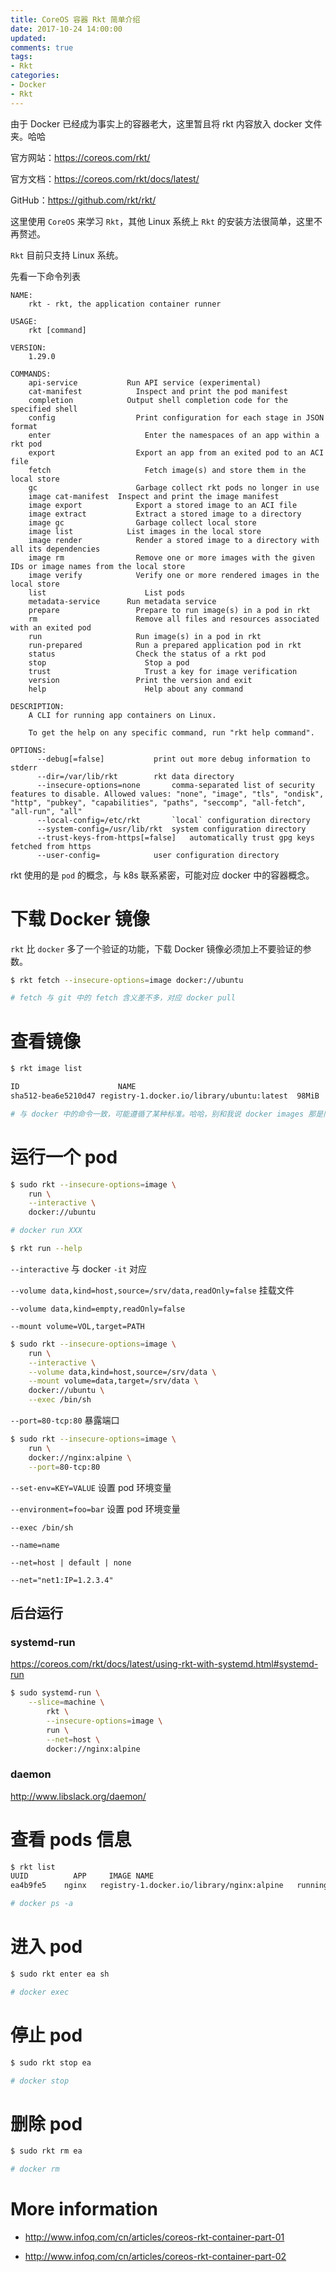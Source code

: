 ```yaml
---
title: CoreOS 容器 Rkt 简单介绍
date: 2017-10-24 14:00:00
updated:
comments: true
tags:
- Rkt
categories:
- Docker
- Rkt
---
```


由于 Docker 已经成为事实上的容器老大，这里暂且将 rkt 内容放入 docker 文件夹。哈哈

官方网站：https://coreos.com/rkt/

官方文档：https://coreos.com/rkt/docs/latest/

GitHub：https://github.com/rkt/rkt/

<!--more-->

这里使用 `CoreOS` 来学习 `Rkt`，其他 Linux 系统上 `Rkt` 的安装方法很简单，这里不再赘述。

`Rkt` 目前只支持 Linux 系统。

先看一下命令列表

```
NAME:
	rkt - rkt, the application container runner

USAGE:
	rkt [command]

VERSION:
	1.29.0

COMMANDS:
	api-service		      Run API service (experimental)
	cat-manifest		    Inspect and print the pod manifest
	completion		      Output shell completion code for the specified shell
	config			        Print configuration for each stage in JSON format
	enter			          Enter the namespaces of an app within a rkt pod
	export			        Export an app from an exited pod to an ACI file
	fetch			          Fetch image(s) and store them in the local store
	gc			            Garbage collect rkt pods no longer in use
	image cat-manifest	Inspect and print the image manifest
	image export		    Export a stored image to an ACI file
	image extract		    Extract a stored image to a directory
	image gc		        Garbage collect local store
	image list		      List images in the local store
	image render		    Render a stored image to a directory with all its dependencies
	image rm		        Remove one or more images with the given IDs or image names from the local store
	image verify		    Verify one or more rendered images in the local store
	list			          List pods
	metadata-service	  Run metadata service
	prepare			        Prepare to run image(s) in a pod in rkt
	rm			            Remove all files and resources associated with an exited pod
	run			            Run image(s) in a pod in rkt
	run-prepared		    Run a prepared application pod in rkt
	status			        Check the status of a rkt pod
	stop			          Stop a pod
	trust			          Trust a key for image verification
	version			        Print the version and exit
	help			          Help about any command

DESCRIPTION:
	A CLI for running app containers on Linux.

	To get the help on any specific command, run "rkt help command".

OPTIONS:
      --debug[=false]			print out more debug information to stderr
      --dir=/var/lib/rkt		rkt data directory
      --insecure-options=none		comma-separated list of security features to disable. Allowed values: "none", "image", "tls", "ondisk", "http", "pubkey", "capabilities", "paths", "seccomp", "all-fetch", "all-run", "all"
      --local-config=/etc/rkt		`local` configuration directory
      --system-config=/usr/lib/rkt	system configuration directory
      --trust-keys-from-https[=false]	automatically trust gpg keys fetched from https
      --user-config=			user configuration directory
```

rkt 使用的是 `pod` 的概念，与 k8s 联系紧密，可能对应 docker 中的容器概念。

# 下载 Docker 镜像

`rkt` 比 `docker` 多了一个验证的功能，下载 Docker 镜像必须加上不要验证的参数。

```bash
$ rkt fetch --insecure-options=image docker://ubuntu

# fetch 与 git 中的 fetch 含义差不多，对应 docker pull
```

# 查看镜像

```bash
$ rkt image list

ID			            NAME						                            SIZE	IMPORT TIME	  LAST USED
sha512-bea6e5210d47	registry-1.docker.io/library/ubuntu:latest	98MiB	1 minute ago	1 minute ago

# 与 docker 中的命令一致，可能遵循了某种标准。哈哈，别和我说 docker images 那是旧命令了，好吧！
```

# 运行一个 pod

```bash
$ sudo rkt --insecure-options=image \
    run \
    --interactive \
    docker://ubuntu

# docker run XXX

$ rkt run --help
```

`--interactive` 与 docker `-it` 对应

`--volume data,kind=host,source=/srv/data,readOnly=false` 挂载文件

`--volume data,kind=empty,readOnly=false`

`--mount volume=VOL,target=PATH`

```bash
$ sudo rkt --insecure-options=image \
    run \
    --interactive \
    --volume data,kind=host,source=/srv/data \
    --mount volume=data,target=/srv/data \
    docker://ubuntu \
    --exec /bin/sh
```

`--port=80-tcp:80` 暴露端口

```bash
$ sudo rkt --insecure-options=image \
    run \
    docker://nginx:alpine \
    --port=80-tcp:80
```

`--set-env=KEY=VALUE` 设置 pod 环境变量

`--environment=foo=bar` 设置 pod 环境变量

`--exec /bin/sh`

`--name=name`

`--net=host | default | none`

`--net="net1:IP=1.2.3.4"`

## 后台运行

### systemd-run

https://coreos.com/rkt/docs/latest/using-rkt-with-systemd.html#systemd-run

```bash
$ sudo systemd-run \
    --slice=machine \
		rkt \
		--insecure-options=image \
		run \
		--net=host \
		docker://nginx:alpine
```

### daemon

http://www.libslack.org/daemon/

# 查看 pods 信息

```bash
$ rkt list
UUID		  APP	  IMAGE NAME					                      STATE		  CREATED			    STARTED		    NETWORKS
ea4b9fe5	nginx	registry-1.docker.io/library/nginx:alpine	running		9 seconds ago		9 seconds ago	default:ip4=172.16.28.5

# docker ps -a
```

# 进入 pod

```bash
$ sudo rkt enter ea sh

# docker exec
```

# 停止 pod

```bash
$ sudo rkt stop ea

# docker stop
```

# 删除 pod

```bash
$ sudo rkt rm ea

# docker rm
```

# More information

* http://www.infoq.com/cn/articles/coreos-rkt-container-part-01

* http://www.infoq.com/cn/articles/coreos-rkt-container-part-02
